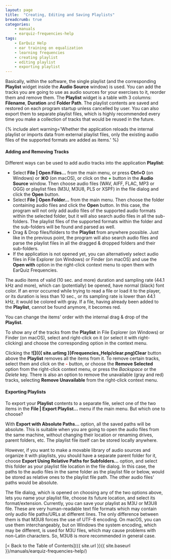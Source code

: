 ```yaml
---
layout: page
title:  "Creating, Editing and Saving Playlists"
breadcrumb: true
categories:
    - manuals
    - earquiz-frequencies-help
tags:
    - EarQuiz Help
    - ear training on equalization
    - learning frequencies
    - creating playlist
    - editing playlist
    - exporting playlist
---
```

Basically, within the software, the single playlist (and the corresponding **Playlist** widget inside the **Audio Source** window) 
is used. You can add the tracks you are going to use as audio sources
for your exercises to it, reorder them and remove them. The **Playlist** widget is a table with 3 columns: **Filename**, **Duration** and **Folder Path**. 
The playlist contents are saved and restored on each program startup
unless cancelled by user. You can also export them to separate playlist files, which is highly recommended every time 
you make a collection of tracks that would be reused in the future.

{% include alert warning='Whether the application reloads the internal playlist or imports data from external playlist files, only the existing audio files of
the supported formats are added as items.' %}
 
#### Adding and Removing Tracks
Different ways can be used to add audio tracks into the application **Playlist**:
- Select **File \| Open Files...** from the main menu, or press **Ctrl+O** (on Windows) or 
**⌘O** (on macOS), or click on the <span style="color:green; font-weight:bold">+</span> button in the **Audio Source** window. 
Then choose audio files (WAV, AIFF, FLAC, MP3 or OGG) or playlist files (M3U, M3U8, PLS or XSPF) in the file dialog and click the **Open** button.
- Select **File \| Open Folder...** from the main menu. Then choose the folder containing audio files and click the **Open** button. 
In this case, the program will not only add audio files of the supported audio formats within the selected folder, but it
will also search audio files in all the sub-folders. The playlist files of the supported formats within the folder 
and the sub-folders will be found and parsed as well.
- Drag & Drop files/folders to the **Playlist** from anywhere possible. Just like in the previous point, the program
will also search audio files and parse the playlist files in all the dragged & dropped folders and their sub-folders.
- If the application is not opened yet, you can alternatively select audio files in File Explorer (on Windows) or Finder (on macOS) and 
use the **Open with** option in the right-click context menu to open them with EarQuiz Frequencies.

The audio items of valid (10 sec. and more) duration and sampling rate (44.1 kHz and more), which can (potentially) be opened, have normal (black) font color.
If an error occurred while trying to read a file or load it to the player, or its duration is less than 10 sec., or its sampling rate is lower than 44.1 kHz,
it would be colored with gray. If a file, having already been added to the **Playlist**, cannot be found anymore, it becomes red.

You can change the items' order with the internal drag & drop of the **Playlist**.

To show any of the tracks from the **Playlist** in File Explorer (on Windows) or Finder (on macOS), select and right-click on it (or 
select it with right-clicking) and choose the corresponding option in the context menu.

Clicking the **![]({{ site.urlimg }}Frequencies_Help/clear.png)Clear** button above the **Playlist** removes all the items from it.
To remove certain tracks, select them and click on the <span style="color:red; font-weight:bold">-</span> button, 
or choose the **Remove Selected** option from the right-click context menu, or press the *Backspace* or the *Delete* key.
There is also an option to remove the unavailable (gray and red) tracks, selecting **Remove Unavailable** from the 
right-click context menu.

#### Exporting Playlists

To export your **Playlist** contents to a separate file, select one of the two items in the **File \| Export Playlist...**
menu if the main menu. But which one to choose?

With **Export with Absolute Paths...** option, all the saved paths will be absolute. This is suitable when you are going to open the audio files
from the same machine, without changing their location or renaming drives, parent folders, etc. The playlist
file itself can be stored locally anywhere.

However, if you want to make a movable library of audio sources and organize it with playlists, you should have a separate parent folder for it, choose
**Export Using Relative Paths for Subfolders...** option, and select this folder as your playlist file location in the file dialog. In this case, the paths 
to the audio files in the same folder as the playlist file or below, would be stored as relative ones to the playlist file path. 
The other audio files' paths would be absolute.

The file dialog, which is opened on choosing any of the two options above, lets you name your playlist file, choose its future location, and
select its format/extension. Currently, you can save your playlist as M3U or M3U8 file. These are very human-readable text file formats
which may contain only audio file paths/URLs at different lines. The only difference between them is that M3U8 forces the use of UTF-8 encoding. 
On macOS, you can use them interchangeably, but on Windows the system encoding, which may be different, is used for M3U files, which may cause problems 
with non-Latin characters.
So, M3U8 is more recommended in general case.

[< Back to the Table of Contents]({{ site.url }}{{ site.baseurl }}/manuals/earquiz-frequencies-help/)